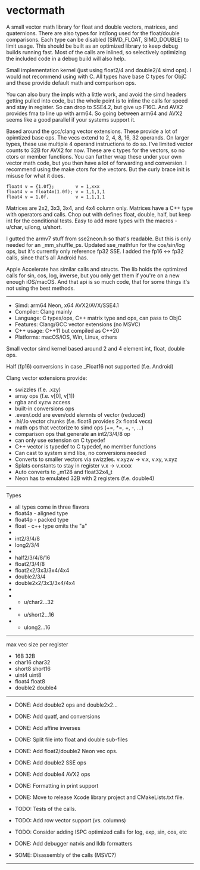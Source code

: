 vectormath
==========

A small vector math library for float and double vectors, matrices, and quaternions.  There are also types for int/long used for the float/double comparisons.  Each type can be disabled (SIMD_FLOAT, SIMD_DOUBLE) to limit usage.  This should be built as an optimized library to keep debug builds running fast.  Most of the calls are inlined, so selectively optimizing the included code in a debug build will also help.

Small implementation kernel (just using float2/4 and double2/4 simd ops).  I would not recommend using with C.  All types have base C types for ObjC and these provide default math and comparison ops.

You can also bury the impls with a little work, and avoid the simd headers getting pulled into code, but the whole point is to inline the calls for speed and stay in register.  So can drop to SSE4.2, but give up F16C.  And AVX2 provides fma to line up with arm64.  So going between arm64 and AVX2 seems like a good parallel if your systems support it.

Based around the gcc/clang vector extensions.  These provide a lot of opimtized base ops.  The vecs extend to 2, 4, 8, 16, 32 operands.   On larger types, these use multiple 4 operand instructions to do so.   I've limited vector counts to 32B for AVX2 for now.   These are c types for the vectors, so no ctors or member functions.  You can further wrap these under your own vector math code, but you then have a lot of forwarding and conversion.  I recommend using the make ctors for the vectors.   But the curly brace init is misuse for what it does.

```
float4 v = {1.0f};        v = 1,xxx
float4 v = float4m(1.0f); v = 1,1,1,1
float4 v = 1.0f.          v = 1,1,1,1
```

Matrices are 2x2, 3x3, 3x4, and 4x4 column only.  Matrices have a C++ type with operators and calls.  Chop out with defines float, double, half, but keep int for the conditional tests.   Easy to add more types with the macros - u/char, u/long, u/short. 

I gutted the armv7 stuff from sse2neon.h so that's readable.  But this is only needed for an _mm_shuffle_ps.  Updated sse_mathfun for the cos/sin/log ops, but it's currently only reference fp32 SSE.  I added the fp16 <-> fp32 calls, since that's all Android has.  

Apple Accelerate has similar calls and structs.  The lib holds the optimized calls for sin, cos, log, inverse, but you only get them if you're on a new enough iOS/macOS.   And that api is so much code, that for some things it's not using the best methods.  

---

* Simd: arm64 Neon, x64 AVX2/AVX/SSE4.1
* Compiler: Clang mainly 
* Language: C types/ops, C++ matrix type and ops, can pass to ObjC
* Features: Clang/GCC vector extensions (no MSVC)
* C++ usage: C++11 but compiled as C++20
* Platforms: macOS/iOS, Win, Linux, others

Small vector simd kernel based around 2 and 4 element int, float, double ops.
  
Half (fp16) conversions in case _Float16 not supported (f.e. Android)

Clang vector extensions provide:
* swizzles (f.e. .xzy)
* array ops (f.e. v[0], v[1])
* rgba and xyzw access
* built-in conversions ops
* .even/.odd are even/odd elemnts of vector (reduced)
* .hi/.lo vector chunks (f.e. float8 provides 2x float4 vecs)
* math ops that vectorize to simd ops (+=, *=, +, -, ...)
* comparison ops that generate an int2/3/4/8 op
* can only use extension on C typedef
* C++ vector is typedef to C typedef, no member functions
* Can cast to system simd libs, no conversions needed
* Converts to smaller vectors via swizzles. v.xyzw -> v.x, v.xy, v.xyz
* Splats constants to stay in register v.x -> v.xxxx
* Auto converts to _m128 and float32x4_t
* Neon has to emulated 32B with 2 registers (f.e. double4)

---

Types

* all types come in three flavors
* float4a - aligned type
* float4p - packed type
* float   - c++ type omits the "a"
*
* int2/3/4/8
* long2/3/4
*
* half2/3/4/8/16
* float2/3/4/8
* float2x2/3x3/3x4/4x4
* double2/3/4
* double2x2/3x3/3x4/4x4
*
* - u/char2...32
* - u/short2...16
* - ulong2...16

---

max vec size per register
* 16B      32B
* char16   char32
* short8   short16
* uint4    uint8
* float4   float8
* double2  double4

---

* DONE: Add double2 ops and double2x2...
* DONE: Add quatf, and conversions
* DONE: Add affine inverses
* DONE: Split file into float and double sub-files
* DONE: Add float2/double2 Neon vec ops.
* DONE: Add double2 SSE ops
* DONE: Add double4 AVX2 ops
* DONE: Formatting in print support
* DONE: Move to release Xcode library project and CMakeLists.txt file. 

* TODO: Tests of the calls.
* TODO: Add row vector support (vs. columns)
* TODO: Consider adding ISPC optimized calls for log, exp, sin, cos, etc
* DONE: Add debugger natvis and lldb formatters
* SOME: Disassembly of the calls (MSVC?)

---


